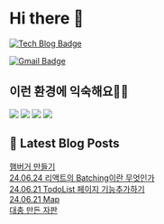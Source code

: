 # Hi there 👋

[![Tech Blog Badge](http://img.shields.io/badge/tistory-black?style=flat-square&logo=Tistory&link=https://codingpracticenote.tistory.com/)](https://codingpracticenote.tistory.com/)
	
[![Gmail Badge](https://img.shields.io/badge/Gmail-d14836?style=flat-square&logo=Gmail&logoColor=white&link=mailto:tkdrnr1215@gmail.com)](mailto:tkdrnr1215@gmail.com)

## 이런 환경에 익숙해요✍🏼

<img src="https://img.shields.io/badge/CSS3-1572B6?style=flat-square&logo=CSS3&logoColor=white"/> </t>
<img src="https://img.shields.io/badge/HTML5-E34F26?style=flat-square&logo=HTML5&logoColor=white"/> 
<img src="https://img.shields.io/badge/JavaScript-F7DF1E?style=flat-square&logo=JavaScript&logoColor=white"/>
<img src="https://img.shields.io/badge/TypeScript-3178C6?style=flat-square&logo=TypeScript&logoColor=white"/>

## 📕 Latest Blog Posts

<a href=https://codingpracticenote.tistory.com/242>햄버거 만들기</a></br><a href=https://codingpracticenote.tistory.com/241>24.06.24 리액트의 Batching이란 무엇인가</a></br><a href=https://codingpracticenote.tistory.com/240>24.06.21 TodoList 페이지 기능추가하기</a></br><a href=https://codingpracticenote.tistory.com/239>24.06.21 Map</a></br><a href=https://codingpracticenote.tistory.com/238>대충 만든 자판</a></br>